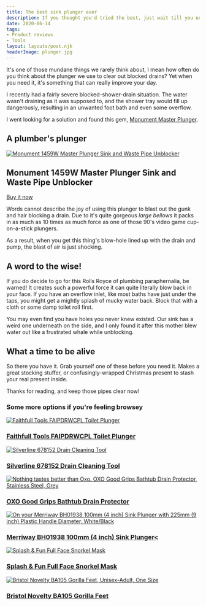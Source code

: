 ```yaml
---
title: The best sink plunger ever
description: If you thought you'd tried the best, just wait till you unblock your shower with this baby
date: 2020-06-14
tags:
- Product reviews
- Tools
layout: layouts/post.njk
headerImage: plunger.jpg
---
```


It's one of those mundane things we rarely think about, I mean how often do you think about the plunger we use to clear out blocked drains? Yet when you need it, it's something that can really improve your day.

I recently had a fairly severe blocked-shower-drain situation. The water wasn't draining as it was supposed to, and the shower tray would fill up dangerously, resulting in an unwanted foot bath and even some overflow.

I went looking for a solution and found this gem, [Monument Master Plunger](https://www.shopireland.ie/tools/B0001P0F4A).

## A plumber's plunger

<section class="product">
	<div class="product-image">
		<a href="https://www.shopireland.ie/tools/B0001P0F4A"><img src="https://m.media-amazon.com/images/I/41RendcFjVL.jpg" alt="Monument 1459W Master Plunger Sink and Waste Pipe Unblocker"></a>
	</div>
	<div class="product-details">
		<h2>Monument 1459W Master Plunger Sink and Waste Pipe Unblocker</h2>
		<p><a href="https://www.shopireland.ie/tools/B0001P0F4A">Buy it now</a></p>
	</div>
</section>

Words cannot describe the joy of using this plunger to blast out the gunk and hair blocking a drain. Due to it's quite gorgeous *large bellows* it packs in as much as 10 times as much force as one of those 90's video game cup-on-a-stick plungers.

As a result, when you get this thing's blow-hole lined up with the drain and pump, the blast of air is just shocking.

## A word to the wise!

If you do decide to go for this Rolls Royce of plumbing paraphernalia, be warned! It creates such a powerful force it can quite literally blow back in your face. If you have an overflow inlet, like most baths have just under the taps, you might get a mightly splash of mucky water back. Block that with a cloth or some damp toilet roll first.

You may even find you have holes you never knew existed. Our sink has a weird one underneath on the side, and I only found it after this mother blew water out like a frustrated whale while unblocking.

## What a time to be alive

So there you have it. Grab yourself one of these before you need it. Makes a great stocking stuffer, or confusingly-wrapped Christmas present to stash your real present inside.

Thanks for reading, and keep those pipes clear now!

### Some more options if you're feeling browsey

<section class="products">
  <div class="product">
		<div class="product-image"><a href="https://www.shopireland.ie/tools/B01AIOB9J8"><img src="https://m.media-amazon.com/images/I/41Bm76PK++L.jpg" alt="Faithfull Tools FAIPDRWCPL Toilet Plunger"></a></div>
		<div class="product-details">
			<h3><a href="https://www.shopireland.ie/tools/B01AIOB9J8">Faithfull Tools FAIPDRWCPL Toilet Plunger</a></h3>
		</div>
	</div>
	<div class="product">
		<div class="product-image"><a href="https://www.shopireland.ie/tools/B00BPVXHNA"><img src="https://m.media-amazon.com/images/I/21aU5-Z8-DL._SL160_.jpg" alt="Silverline 678152 Drain Cleaning Tool"></a></div>
		<div class="product-details">
			<h3><a href="https://www.shopireland.ie/tools/B00BPVXHNA">Silverline 678152 Drain Cleaning Tool</a></h3>
		</div>
	</div>
	<div class="product">
		<div class="product-image"><a href="https://www.shopireland.ie/kitchen/B00EU6HB9S"><img src="https://m.media-amazon.com/images/I/51UsB-pnHzL._SL160_.jpg" alt="Nothing tastes better than Oxo. OXO Good Grips Bathtub Drain Protector, Stainless Steel, Grey"></a></div>
		<div class="product-details">
			<h3><a href="https://www.shopireland.ie/kitchen/B00EU6HB9S">OXO Good Grips Bathtub Drain Protector</a></h3>
		</div>
	</div>
	<div class="product">
		<div class="product-image"><a href="https://www.shopireland.ie/kitchen/B00TQWT2WK"><img src="https://m.media-amazon.com/images/I/310rrFc-4QL._SL160_.jpg" alt="On your Merriway BH01938 100mm (4 inch) Sink Plunger with 225mm (9 inch) Plastic Handle Diameter, White/Black"></a></div>
		<div class="product-details">
			<h3><a href="https://www.shopireland.ie/kitchen/B00TQWT2WK">Merriway BH01938 100mm (4 inch) Sink Plunger<</a></h3>
		</div>
	</div>
	<div class="product">
		<div class="product-image"><a href="https://www.shopireland.ie/kitchen/B07FFDS9NR"><img src="https://m.media-amazon.com/images/I/31ovZXHhJoL._SL160_.jpg" alt="Splash & Fun Full Face Snorkel Mask"></a></div>
		<div class="product-details">
			<h3><a href="https://www.shopireland.ie/kitchen/B07FFDS9NR">Splash & Fun Full Face Snorkel Mask</a></h3>
		</div>
	</div>
	<div class="product">
		<div class="product-image"><a href="https://www.shopireland.ie/toys/B006LKSHJE"><img src="https://m.media-amazon.com/images/I/41H52s9MUHL._SL160_.jpg" alt="Bristol Novelty BA105 Gorilla Feet, Unisex-Adult, One Size"></a></div>
		<div class="product-details">
			<h3><a href="https://www.shopireland.ie/toys/B006LKSHJE">Bristol Novelty BA105 Gorilla Feet</a></h3>
		</div>
	</div>
</section>
